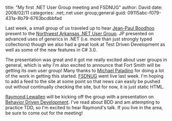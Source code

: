 
title: "My first .NET User Group meeting and FSDNUG"
author: David
date: 2008/02/11
categories: .net;.net user group;general
guid: 09115abc-f079-431a-8b79-6763bcdbbfad

Last week, a small group of us traveled up to hear [Jean-Paul Boodhoo](http://codebetter.com/blogs/jean-paul_boodhoo/) present to the [Northwest Arkansas .NET User Group](http://nwadnug.org/). JP presented on advanced uses of generics in .NET (i.e. more than just strongly typed collections) though we also had a great look at Test Driven Development as well as some of the new features in C# 3.0. 

The presentation was great and it got me really excited about user groups in general, which is why I'm also excited to announce that Fort Smith will be getting its own user group! Many thanks to [Michael Paladino](http://www.mpaladino.com/) for doing a lot of the work in getting this started. [FSDNUG](http://fsdnug.org/) went live last week. I'm hoping to add a feed to the site at some point so that news can easily be pushed out without continually checking the site, but for now, it is just static HTML. 

[Raymond Lewallen](http://codebetter.com/blogs/raymond.lewallen/) will be kicking off the group with a presentation on [Behavior Driven Development](http://en.wikipedia.org/wiki/Behavior_driven_development). I've read about BDD and am attempting to practice TDD, so I'm excited to hear Raymond's talk. If you live in the area, be sure to come out for the meeting!

